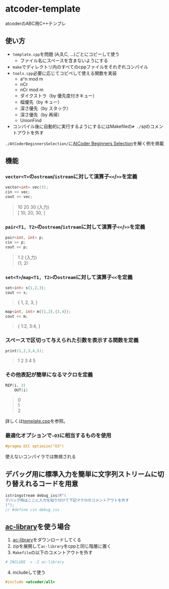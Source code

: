 # atcoder-template
atcoderのABC用C++テンプレ

## 使い方
- `template.cpp`を問題 (A,B,C, ...)ごとにコピーして使う
    - ファイル名にスペースを含まないようにする
- `make`でディレクトリ内のすべてのcppファイルをそれぞれコンパイル
- `tools.cpp`必要に応じてコピペして使える関数を実装
    - a^n mod m
    - nCr
    - nCr mod m
    - ダイクストラ（by 優先度付きキュー）
    - 幅優先（by キュー）
    - 深さ優先（by スタック）
    - 深さ優先（by 再帰）
    - UnionFind
- コンパイル後に自動的に実行するようにするにはMakefileの`# ./$@`のコメントアウトを外す

`./AtCoderBeginnersSelection/`に[AtCoder Beginners Selection](https://atcoder.jp/contests/abs/tasks)を解く例を掲載


## 機能
### `vector<T>`の`ostream`/`istream`に対して演算子`<<`/`>>`を定義
```c++
vector<int> vec(3);
cin >> vec;
cout << vec;
```
>10 20 30 (入力)<br>
>[ 10, 20, 30, ]

### `pair<T1, T2>`の`ostream`/`istream`に対して演算子`<<`/`>>`を定義
```c++
pair<int, int> p;
cin >> p;
cout << p;
```
>1 2 (入力)<br>
>(1, 2)

### `set<T>`/`map<T1, T2>`の`ostream`に対して演算子`<<`を定義
```c++
set<int> s{1,2,3};
cout << s;
```
>{ 1, 2, 3, }
```c++
map<int, int> m{{1,2},{3,4}};
cout << m;
```
>{ 1:2, 3:4, }

### スペースで区切って与えられた引数を表示する関数を定義
```c++
print(1,2,3,4,5);
```
>1 2 3 4 5

### その他表記が簡単になるマクロを定義
```c++
REP(i, 3)
    OUT(i)
```
>0<br>
>1<br>
>2<br>

詳しくは[template.cpp](./template.cpp)を参照。

### 最適化オプションで`-O3`に相当するものを使用
```c++
#pragma GCC optimize("O3")
```
使えないコンパイラでは無視される

## デバッグ用に標準入力を簡単に文字列ストリームに切り替えれるコードを用意
```c++
istringstream debug_iss(R"(
デバッグ時はここに入力を貼り付けて下記マクロのコメントアウトを外す
)");
// #define cin debug_iss
```

## [ac-library](https://atcoder.github.io/ac-library/document_ja/index.html)を使う場合
1. [ac-library](https://github.com/atcoder/ac-library/releases)をダウンロードしてくる
2. zipを展開して`ac-library`をcppと同じ階層に置く
3. `Makefile`の以下のコメントアウトを外す
```makefile
# INCLUDE  = -I ac-library
```
4. includeして使う
```c++
#include <atcoder/all>
```
